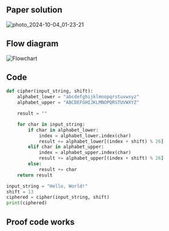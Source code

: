 ## Paper solution
![photo_2024-10-04_01-23-21](https://github.com/user-attachments/assets/91109faa-4e00-46d1-b7ec-263ebc1f2ba7)


## Flow diagram
![Flowchart](https://github.com/user-attachments/assets/629f8408-33c2-4d79-8133-57d6d48b3a6c)

## Code
```.py
def cipher(input_string, shift):
    alphabet_lower = "abcdefghijklmnopqrstuvwxyz"
    alphabet_upper = "ABCDEFGHIJKLMNOPQRSTUVWXYZ"

    result = ""

    for char in input_string:
        if char in alphabet_lower:
            index = alphabet_lower.index(char)
            result += alphabet_lower[(index + shift) % 26]
        elif char in alphabet_upper:
            index = alphabet_upper.index(char)
            result += alphabet_upper[(index + shift) % 26]
        else:
            result += char
    return result

input_string = "Hello, World!"
shift = 13
ciphered = cipher(input_string, shift)
print(ciphered)

```

## Proof code works

